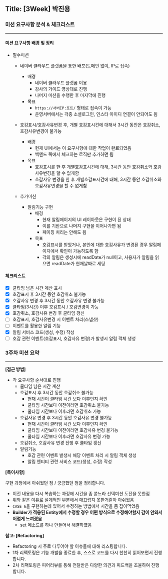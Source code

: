 ## Title: [3Week] 박진용

### 미션 요구사항 분석 & 체크리스트

---

#### 미션 요구사항 배경 및 정리
- 필수미션
  - 네이버 클라우드 플랫폼을 통한 배포(도메인 없이, IP로 접속)
    - 배경
      - 네이버 클라우드 플랫폼 이용
      - 강사의 가이드 영상대로 진행
      - 나머지 미션을 수행한 후 마지막에 진행
    - 목표
      - `https://서버IP:포트/` 형태로 접속이 가능
      - 운영서버에서는 각종 소셜로그인, 인스타 아이디 연결이 안되어도 됨

  - 호감표시/호감사유변경 후, 개별 호감표시건에 대해서 3시간 동안은 호감취소, 호감사유변경이 불가능
    - 배경
        - 현재 UI에서는 이 요구사항에 대한 작업이 완료되었음
        - 백엔드 쪽에서 체크하는 로직만 추가하면 됨
    - 목표
        - 호감표시를 한 후 개별호감표시건에 대해, 3시간 동안 호감취소와 호감사유변경을 할 수 없게함
        - 호감사유 변경을 한 후 개별호감표시건에 대해, 3시간 동안 호감취소와 호감사유변경을 할 수 없게함
  - 추가미션
    - 알림기능 구현
      - 배경
        - 현재 알림페이지의 UI 레이아웃은 구현이 된 상태
        - 이를 기반으로 나머지 구현을 이어나가면 됨
        - 페이징 처리는 안해도 됨
      - 목표
        - 호감표시를 받았거나, 본인에 대한 호감사유가 변경된 경우 알림페이지에서 확인이 가능하도록 함
        - 각의 알림은 생성시에 readDate가 null이고, 사용자가 알림을 읽으면 readDate가 현재날짜로 세팅

#### 체크리스트
 - [x] 쿨타임 남은 시간 계산 표시
 - [x] 호감표시 후 3시간 동안 호감취소 불가능
 - [x] 호감사유 변경 후 3시간 동안 호감사유 변경 불가능
 - [x] 쿨타임(3시간) 이후 호감표시 / 호감변경이 가능
 - [x] 호감취소, 호감사유 변경 후 쿨타임 갱신
 - [ ] 호감표시, 호감사유변경 시 이벤트 처리(스냅샷)
 - [ ] 이벤트를 활용한 알림 기능
 - [x] 알림 서비스 코드(생성, 수정) 작성
 - [ ] 호감 관련 이벤트(호감표시, 호감사유 변경)가 발생시 알림 객체 생성

### 3주차 미션 요약

---

**[접근 방법]**

- 각 요구사항 순서대로 진행
  - 쿨타임 남은 시간 계산
  - 호감표시 후 3시간 동안 호감취소 불가능
    - 현재 시간이 쿨타임 시간 보다 이후인지 확인
    - 쿨타임 시간보다 이전이라면 호감취소 불가능
    - 쿨타임 시간보다 이후라면 호감취소 가능
  - 호감사유 변경 후 3시간 동안 호감사유 변경 불가능
    - 현재 시간이 쿨타임 시간 보다 이후인지 확인
    - 쿨타임 시간보다 이전이라면 호감사유 변경 불가능
    - 쿨타임 시간보다 이후라면 호감사유 변경 가능
  - 호감취소, 호감사유 변경 진행 후 쿨타임 갱신
  - 알림기능
    - 호감 관련 이벤트 발생시 해당 이벤트 처리 시 알림 객체 생성
    - 알림 엔티티 관련 서비스 코드(생성, 수정) 작성

**[특이사항]**

구현 과정에서 아쉬웠던 점 / 궁금했던 점을 정리합니다.

- 이전 내용을 다시 복습하는 과정에 시간을 좀 쏟느라 선택미션 도전을 못한점
- 위와 같은 이유로 설계적인 부분에서 매끄럽지 못한거같아 아쉬웠음
- `CASE 6`을 구현하는데 있어서 수정하는 방법에서 시간을 좀 잡아먹었음
- **Builder가 적용된 Entity에서 수정할 경우 어떤 방식으로 수정해야할지 감이 안와서 어렵게 느껴졌음**
  - set 메소드를 하나 만들어서 해결하였음

**참고: [Refactoring]**

- Refactoring 시 주로 다루어야 할 이슈들에 대해 리스팅합니다.
- 1차 리팩토링은 기능 개발을 종료한 후, 스스로 코드를 다시 천천히 읽어보면서 진행합니다.
- 2차 리팩토링은 피어리뷰를 통해 전달받은 다양한 의견과 피드백을 조율하여 진행합니다.